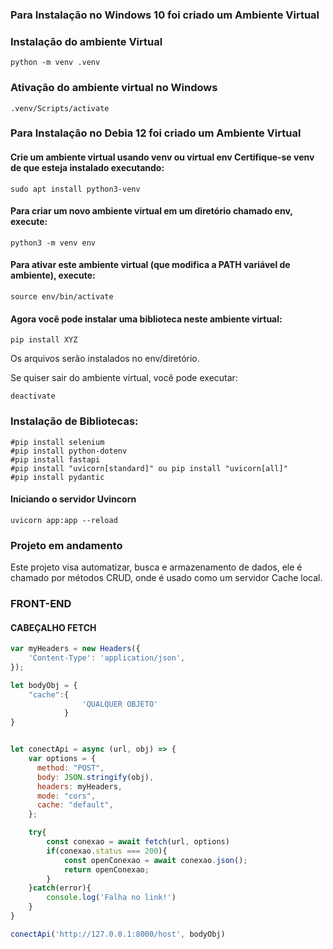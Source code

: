### Para Instalação no Windows 10 foi criado um Ambiente Virtual

### Instalação do ambiente Virtual

```shell
python -m venv .venv
```

### Ativação do ambiente virtual no Windows

```shell
.venv/Scripts/activate
```

### Para Instalação no Debia 12 foi criado um Ambiente Virtual
 #### Crie um ambiente virtual usando venv ou virtual env Certifique-se venv de que esteja instalado executando:
```shell
sudo apt install python3-venv
```
#### Para criar um novo ambiente virtual em um **diretório chamado env**, execute:
```shell
python3 -m venv env
```
#### Para ativar este ambiente virtual (que modifica a PATH variável de ambiente), execute:
```shell
source env/bin/activate
```
#### Agora você pode instalar uma biblioteca neste ambiente virtual:
```shell
pip install XYZ
```
Os arquivos serão instalados no env/diretório.

Se quiser sair do ambiente virtual, você pode executar:
```shell
deactivate
```

### Instalação de Bibliotecas: 
```shell
#pip install selenium
#pip install python-dotenv
#pip install fastapi
#pip install "uvicorn[standard]" ou pip install "uvicorn[all]"
#pip install pydantic
```
#### Iniciando o servidor Uvincorn
```shell
uvicorn app:app --reload
```

### Projeto em andamento

Este projeto visa automatizar, busca e armazenamento de dados, ele é chamado por métodos CRUD, onde é usado como um servidor Cache local.

### FRONT-END
#### CABEÇALHO FETCH

```js
var myHeaders = new Headers({
    'Content-Type': 'application/json',
});

let bodyObj = {
    "cache":{
                'QUALQUER OBJETO'
            } 
}


let conectApi = async (url, obj) => {
    var options = {
      method: "POST",
      body: JSON.stringify(obj),
      headers: myHeaders,
      mode: "cors",
      cache: "default",
    };

    try{
        const conexao = await fetch(url, options)
        if(conexao.status === 200){
            const openConexao = await conexao.json();
            return openConexao;
        } 
    }catch(error){
        console.log('Falha no link!')
    }
}

conectApi('http://127.0.0.1:8000/host', bodyObj)
```
